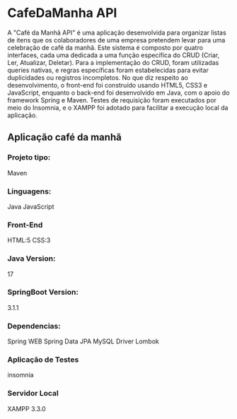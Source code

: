 # CafeDaManha API
A "Café da Manhã API" é uma aplicação desenvolvida para organizar listas de itens que os colaboradores de uma empresa pretendem levar para uma celebração de café da manhã. Este sistema é composto por quatro interfaces, cada uma dedicada a uma função específica do CRUD (Criar, Ler, Atualizar, Deletar). Para a implementação do CRUD, foram utilizadas queries nativas, e regras específicas foram estabelecidas para evitar duplicidades ou registros incompletos. No que diz respeito ao desenvolvimento, o front-end foi construído usando HTML5, CSS3 e JavaScript, enquanto o back-end foi desenvolvido em Java, com o apoio do framework Spring e Maven. Testes de requisição foram executados por meio do Insomnia, e o XAMPP foi adotado para facilitar a execução local da aplicação.

## Aplicação café da manhã

### Projeto tipo:
Maven
### Linguagens:
Java
JavaScript
### Front-End
HTML:5
CSS:3
### Java Version:
17
### SpringBoot Version:
3.1.1
### Dependencias:
Spring WEB
Spring Data JPA
MySQL Driver
Lombok
### Aplicação de Testes
insomnia
### Servidor Local
XAMPP 3.3.0

